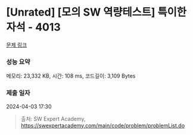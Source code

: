 # [Unrated] [모의 SW 역량테스트] 특이한 자석 - 4013 

[문제 링크](https://swexpertacademy.com/main/code/problem/problemDetail.do?contestProbId=AWIeV9sKkcoDFAVH) 

### 성능 요약

메모리: 23,332 KB, 시간: 108 ms, 코드길이: 3,109 Bytes

### 제출 일자

2024-04-03 17:30



> 출처: SW Expert Academy, https://swexpertacademy.com/main/code/problem/problemList.do